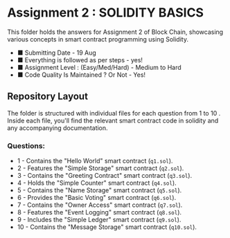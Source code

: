 # Assignment 2 : SOLIDITY BASICS

This folder holds the answers for Assignment 2 of Block Chain, showcasing various concepts in smart contract programming using Solidity.
- ■ Submitting Date - 19 Aug
- ■ Everything is followed as per steps - yes!
- ■ Assignment Level : (Easy/Med/Hard) - Medium to Hard
- ■ Code Quality Is Maintained ? Or Not - Yes!

## Repository Layout

The folder is structured with individual files for each question from 1 to 10 . Inside each file, you'll find the relevant smart contract code in solidity and any accompanying documentation.

### Questions:

- 1 - Contains the "Hello World" smart contract (`q1.sol`).
- 2 - Features the "Simple Storage" smart contract (`q2.sol`).
- 3 - Contains the "Greeting Contract" smart contract (`q3.sol`).
- 4 - Holds the "Simple Counter" smart contract (`q4.sol`).
- 5 - Contains the "Name Storage" smart contract (`q5.sol`).
- 6 - Provides the "Basic Voting" smart contract (`q6.sol`).
- 7 - Contains the "Owner Access" smart contract (`q7.sol`).
- 8 - Features the "Event Logging" smart contract (`q8.sol`).
- 9 - Includes the "Simple Ledger" smart contract (`q9.sol`).
- 10 - Contains the "Message Storage" smart contract (`q10.sol`).



